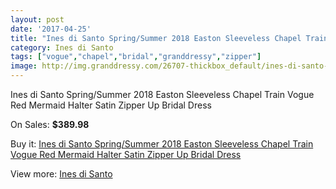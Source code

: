 ```yaml
---
layout: post
date: '2017-04-25'
title: "Ines di Santo Spring/Summer 2018 Easton Sleeveless Chapel Train Vogue Red Mermaid Halter Satin Zipper Up Bridal Dress"
category: Ines di Santo
tags: ["vogue","chapel","bridal","granddressy","zipper"]
image: http://img.granddressy.com/26707-thickbox_default/ines-di-santo-spring-summer-2018-easton-sleeveless-chapel-train-vogue-red-mermaid-halter-satin-zipper-up-bridal-dress.jpg
---
```

Ines di Santo Spring/Summer 2018 Easton Sleeveless Chapel Train Vogue Red Mermaid Halter Satin Zipper Up Bridal Dress

On Sales: **$389.98**
<a href="https://www.granddressy.com/en/ines-di-santo/23323-ines-di-santo-spring-summer-2018-easton-sleeveless-chapel-train-vogue-red-mermaid-halter-satin-zipper-up-bridal-dress.html"><amp-img layout="responsive" width="600" height="600" src="//img.granddressy.com/26707-thickbox_default/ines-di-santo-spring-summer-2018-easton-sleeveless-chapel-train-vogue-red-mermaid-halter-satin-zipper-up-bridal-dress.jpg" alt="Ines di Santo Spring/Summer 2018 Easton Sleeveless Chapel Train Vogue Red Mermaid Halter Satin Zipper Up Bridal Dress 0" /></a>
<a href="https://www.granddressy.com/en/ines-di-santo/23323-ines-di-santo-spring-summer-2018-easton-sleeveless-chapel-train-vogue-red-mermaid-halter-satin-zipper-up-bridal-dress.html"><amp-img layout="responsive" width="600" height="600" src="//img.granddressy.com/26710-thickbox_default/ines-di-santo-spring-summer-2018-easton-sleeveless-chapel-train-vogue-red-mermaid-halter-satin-zipper-up-bridal-dress.jpg" alt="Ines di Santo Spring/Summer 2018 Easton Sleeveless Chapel Train Vogue Red Mermaid Halter Satin Zipper Up Bridal Dress 1" /></a>
<a href="https://www.granddressy.com/en/ines-di-santo/23323-ines-di-santo-spring-summer-2018-easton-sleeveless-chapel-train-vogue-red-mermaid-halter-satin-zipper-up-bridal-dress.html"><amp-img layout="responsive" width="600" height="600" src="//img.granddressy.com/26709-thickbox_default/ines-di-santo-spring-summer-2018-easton-sleeveless-chapel-train-vogue-red-mermaid-halter-satin-zipper-up-bridal-dress.jpg" alt="Ines di Santo Spring/Summer 2018 Easton Sleeveless Chapel Train Vogue Red Mermaid Halter Satin Zipper Up Bridal Dress 2" /></a>
<a href="https://www.granddressy.com/en/ines-di-santo/23323-ines-di-santo-spring-summer-2018-easton-sleeveless-chapel-train-vogue-red-mermaid-halter-satin-zipper-up-bridal-dress.html"><amp-img layout="responsive" width="600" height="600" src="//img.granddressy.com/26708-thickbox_default/ines-di-santo-spring-summer-2018-easton-sleeveless-chapel-train-vogue-red-mermaid-halter-satin-zipper-up-bridal-dress.jpg" alt="Ines di Santo Spring/Summer 2018 Easton Sleeveless Chapel Train Vogue Red Mermaid Halter Satin Zipper Up Bridal Dress 3" /></a>

Buy it: [Ines di Santo Spring/Summer 2018 Easton Sleeveless Chapel Train Vogue Red Mermaid Halter Satin Zipper Up Bridal Dress](https://www.granddressy.com/en/ines-di-santo/23323-ines-di-santo-spring-summer-2018-easton-sleeveless-chapel-train-vogue-red-mermaid-halter-satin-zipper-up-bridal-dress.html "Ines di Santo Spring/Summer 2018 Easton Sleeveless Chapel Train Vogue Red Mermaid Halter Satin Zipper Up Bridal Dress")

View more: [Ines di Santo](https://www.granddressy.com/en/553-ines-di-santo "Ines di Santo")